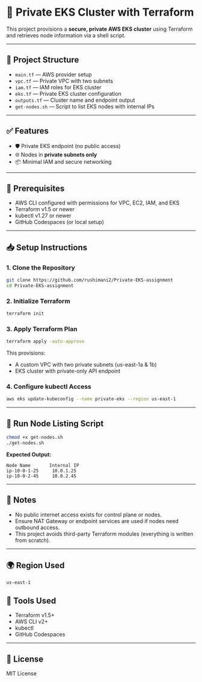 # 🚀 Private EKS Cluster with Terraform

This project provisions a **secure, private AWS EKS cluster** using Terraform and retrieves node information via a shell script.

---

## 📌 Project Structure

- `main.tf` — AWS provider setup
- `vpc.tf` — Private VPC with two subnets
- `iam.tf` — IAM roles for EKS cluster
- `eks.tf` — Private EKS cluster configuration
- `outputs.tf` — Cluster name and endpoint output
- `get-nodes.sh` — Script to list EKS nodes with internal IPs

---

## ✅ Features

- 🛡️ Private EKS endpoint (no public access)
- 🌐 Nodes in **private subnets only**
- 📦 Minimal IAM and secure networking

---

## 🔧 Prerequisites

- AWS CLI configured with permissions for VPC, EC2, IAM, and EKS
- Terraform v1.5 or newer
- kubectl v1.27 or newer
- GitHub Codespaces (or local setup)

---

## 📥 Setup Instructions

### 1. Clone the Repository
```bash
git clone https://github.com/rushimani2/Private-EKS-assignment
cd Private-EKS-assignment
```

### 2. Initialize Terraform
```bash
terraform init
```

### 3. Apply Terraform Plan
```bash
terraform apply -auto-approve
```

This provisions:
- A custom VPC with two private subnets (us-east-1a & 1b)
- EKS cluster with private-only API endpoint

### 4. Configure kubectl Access
```bash
aws eks update-kubeconfig --name private-eks --region us-east-1
```

---

## 🧪 Run Node Listing Script
```bash
chmod +x get-nodes.sh
./get-nodes.sh
```
**Expected Output:**
```
Node Name       Internal IP
ip-10-0-1-25     10.0.1.25
ip-10-0-2-45     10.0.2.45
```

---

## 📌 Notes

- No public internet access exists for control plane or nodes.
- Ensure NAT Gateway or endpoint services are used if nodes need outbound access.
- This project avoids third-party Terraform modules (everything is written from scratch).

---

## 🌍 Region Used
`us-east-1`

## 🧰 Tools Used
- Terraform v1.5+
- AWS CLI v2+
- kubectl
- GitHub Codespaces

---

## 📎 License
MIT License
